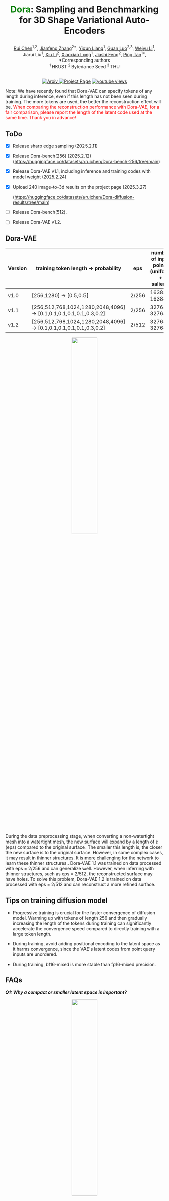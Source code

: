  # <p align="center"> <font color=#008000>Dora</font>: Sampling and Benchmarking for 3D Shape Variational Auto-Encoders </p>

 <!-- #####  <p align="center"> [Rui Chen](https://aruichen.github.io/), [Jianfeng Zhang*](http://jeff95.me/), [Yixun Liang](https://yixunliang.github.io/), [Guan Luo](https://logan0601.github.io/), [Weiyu Li](https://weiyuli.xyz/), Jiarui Liu</p> -->
<p align="center">
  <a href="https://aruichen.github.io/">Rui Chen</a><sup>1,2</sup>, 
  <a href="http://jeff95.me/">Jianfeng Zhang</a><sup>2*</sup>, 
  <a href="https://yixunliang.github.io/">Yixun Liang</a><sup>1</sup>, 
  <a href="https://logan0601.github.io/">Guan Luo</a><sup>2,3</sup>, 
  <a href="https://weiyuli.xyz/">Weiyu Li</a><sup>1</sup>, 
  <br>
  Jiarui Liu<sup>1</sup>,
  <a href="https://lixiulive.com/">Xiu Li</a><sup>2</sup>,
  <a href="https://www.xxlong.site/">Xiaoxiao Long</a><sup>1</sup>,
  <a href="https://scholar.google.com.sg/citations?user=Q8iay0gAAAAJ&hl=en">Jiashi Feng</a><sup>2</sup>,
  <a href="https://ece.hkust.edu.hk/pingtan">Ping Tan</a><sup>1*</sup>,
  <br>
  *Corresponding authors
  <br>
    <sup>1 </sup>HKUST
  <sup>2 </sup>Bytedance Seed
  <sup>3 </sup>THU
</p>
 
<p align="center">
  <br>
    <a href="https://arxiv.org/pdf/2412.17808">
      <img src='https://img.shields.io/badge/Arxiv-PDF-green?style=for-the-badge&logo=adobeacrobatreader&logoWidth=20&logoColor=white&labelColor=66cc00&color=94DD15' alt='Arxiv'>
    </a>
    <a href='https://aruichen.github.io/Dora/'>
      <img src='https://img.shields.io/badge/Dora-Page-orange?style=for-the-badge&logo=Google%20chrome&logoColor=white&labelColor=D35400' alt='Project Page'></a>
    <a href="https://youtu.be/6evNqk0b-bQ"><img alt="youtube views" title="Subscribe to my YouTube channel" src="https://img.shields.io/youtube/views/6evNqk0b-bQ?logo=youtube&labelColor=ce4630&style=for-the-badge"/></a>
</p>

Note: We have recently found that Dora-VAE can specify tokens of any length during inference, even if this length has not been seen during training. The more tokens are used, the better the reconstruction effect will be. <span style="color:red;"> When comparing the reconstruction performance with Dora-VAE, for a fair comparison, please report the length of the latent code used at the same time. Thank you in advance!</span>

## ToDo

- [x] Release sharp edge sampling (2025.2.11)
- [x] Release Dora-bench(256) (2025.2.12) (https://huggingface.co/datasets/aruichen/Dora-bench-256/tree/main)
- [x] Release Dora-VAE v1.1, including inference and training codes with model weight (2025.2.24)
- [x] Upload 240 image-to-3d results on the project page (2025.3.27)

   (https://huggingface.co/datasets/aruichen/Dora-diffusion-results/tree/main)
- [ ] Release Dora-bench(512).
- [ ] Release Dora-VAE v1.2.

## Dora-VAE
| Version |  training token length -> probability                              | eps     | number of input points (uniform + salient) | output |
|---------|--------------------------------------------------------------------|---------|---------|---------|
| v1.0    | [256,1280] -> [0.5,0.5]                                            | 2/256   | 16384 + 16384 |occupancy|
| v1.1    | [256,512,768,1024,1280,2048,4096] -> [0.1,0.1,0.1,0.1,0.1,0.3,0.2] | 2/256   | 32768 + 32768 |tsdf|
| v1.2    | [256,512,768,1024,1280,2048,4096] -> [0.1,0.1,0.1,0.1,0.1,0.3,0.2] | 2/512   | 32768 + 32768 |tsdf|
<p align="center">
  <img width="40%" src="assets/eps.jpg"/>
</p>
During the data preprocessing stage, when converting a non-watertight mesh into a watertight mesh, the new surface will expand by a length of ε (eps) compared to the original surface. The smaller this length is, the closer the new surface is to the original surface. However, in some complex cases, it may result in thinner structures. It is more challenging for the network to learn these thinner structures.. Dora-VAE 1.1 was trained on data processed with eps = 2/256 and can generalize well. However, when inferring with thinner structures, such as eps = 2/512, the reconstructed surface may have holes. To solve this problem, Dora-VAE 1.2 is trained on data processed with eps = 2/512 and can reconstruct a more refined surface.


## Tips on training diffusion model

- Progressive training is crucial for the faster convergence of diffusion model. Warming up with tokens of length 256 and then gradually increasing the length of the tokens during training can significantly accelerate the convergence speed compared to directly training with a large token length.

- During training, avoid adding positional encoding to the latent space as it harms convergence, since the VAE's latent codes from point query inputs are unordered.

- During training, bf16-mixed is more stable than fp16-mixed precision.


## FAQs

***Q1: Why a compact or smaller latent space is important?***
<p align="center">
  <img width="40%" src="assets/latent_length_xcube_.png"/>
</p>
A: The reconstruction quality of XCube-VAE is pretty good! However, it requires a larger latent space. We note that a compact latent space is crucial for the faster convergence of diffusion training, which leads to lower training difficulty and reduced computational resource requirements.
Through a more careful evaluation, we find the XCube-VAE generates latent vectors of average 64,821 dimension in our training data. Our VAE model allows a batchsize of 128 on an A100 GPU, while the XCube-VAE only archives a batchsize of 2 on the same GPU.


***Q2: Can SNE or normal be used to further enhance the reconstruction quality?***

A: In our earlier experiment, we designed a new efficient algorithm within the vecset-based architecture to render the normal map. The purpose was to compute the mean squared error (MSE) loss or GAN loss between the predicted normal and the ground-truth (GT) normal. Unfortunately, the experiment failed, and we observed that the results were even worse. For mse loss, here are the possible reasons for this failure. First, to render normals, we must initially predict an occupancy field. Subsequently, we apply a differentiable marching cube algorithm to this occupancy field to extract a mesh. Finally, a differentiable renderer such as nvdiffrast is employed to render the normals. However, both the mesh extraction and the rendering processes introduce errors. Moreover, during backpropagation, the gradient chain has to pass through the occupancy field. In the context of the optimization problem, using normals for supervision is essentially equivalent to using the occupancy for supervision. Since we already have the ground truth of the occupancy field, it raises the question of whether it is truly necessary to use normals, which involve a longer propagation chain, for supervision. 

In addition to the above reasons, for the GAN loss, the normals rendered from the meshes reconstructed by the 3D VAE are absolutely clean. They are free of noise, have no background, show no high-frequency texture variations, and conform to physical constraints. This is different from the RGB images reconstructed by the 2D VAE, which contain some noise, cluttered backgrounds, and significant high-frequency variations. It's important to note that the experiment's failure might also be attributed to incorrect code or the presence of bugs. The above analysis is merely a post-hoc attempt to understand the outcome and does not guarantee a correct explanation.

***Q3: What's the difference between point query and leanenable quary in the input of the VAE encoder?***

A: According to the experiments conducted in 3DShape2VecSet, the performance of point query is better than that of learnable query. The model with point query as input has better generalization ability.
The length of the point query is actually equivalent to that of the latent code, and we found that it has a great property: it is more flexible compared to the learnable query. During inference, it can easily switch between lengths that were not seen during training without introducing additional parameters. In contrast, the model trained with learnable query cannot use lengths that were not encountered during training at test time, which limits its flexibility.

***Q4: Any interesting findings?***
<p align="center">
  <img width="40%" src="assets/attention_map.jpg"/>
</p>
A: We visualized the cross-attention map of the encoder and found that the query points (colored green) tend to pay more attention to the point clouds in their surrounding areas (where redder indicates more attention and blacker indicates less attention).

***Q5: Can Dora-VAE handle the thin shell data?***
<p align="center">
  <img width="40%" src="assets/thin.jpg"/>
</p>
A: Yes. Dora-VAE can reconstruct the thin shell data with high quality. The two examples in the above figure show a slice of the thin-shell data reconstructed by Dora-VAE, where white represents the interior and black represents the exterior.

***Q6: 2D VAEs typically require several billion data for training. However, due to the shortage of 3D data, 3D VAEs are usually trained with less than one million data. Does it have good generalization performance?***

A: At first, we also had this question. But after improving and training the 3D VAE based on the vecset-based architecture proposed by 3DShape2VecSet, we were pleasantly surprised to find that it's really powerful, which had also been verified by CLAY. In fact, it only needs about 400K data to have good generalization ability. We hypothesize that the distribution of 3D geometry is simpler than that of RGB images. This is because, unlike RGB images, 3D geometry doesn't have many high-frequency texture variations or cluttered backgrounds.


## Acknowledgement
- [3DShape2VecSet](https://arxiv.org/abs/2301.11445) is the foundation of our work, which proposes the vecset-based representation and the manner of the point query in the input of the VAE.
- [CLAY](https://arxiv.org/abs/2406.13897) verifies the scalability of the vecset-based representation and proposes the controllable generative model for Creating High-quality 3D Assets.
- [CraftsMan](https://arxiv.org/abs/2405.14979) provides a PyTorch Lightning framework similar to threestudio, which facilitates native 3D training. Our code is largely based on the repository of CraftsMan.
- [Michelangelo.](https://github.com/NeuralCarver/Michelangelo) We follow Michelangelo's design of 8-layer encoder and 16-layer decoder.

## BibTex
```
@article{chen2024dora,
      title={Dora: Sampling and Benchmarking for 3D Shape Variational Auto-Encoders}, 
      author={Rui Chen and Jianfeng Zhang and Yixun Liang and Guan Luo and Weiyu Li and Jiarui Liu and Xiu Li and Xiaoxiao Long and Jiashi Feng and Ping Tan},
      journal={arXiv preprint arXiv:2412.17808},
      year={2024},
}
```

